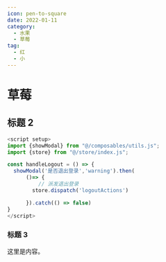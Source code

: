```yaml
---
icon: pen-to-square
date: 2022-01-11
category:
  - 水果
  - 草莓
tag:
  - 红
  - 小
---
```


# 草莓

## 标题 2

```javascript
<script setup>
import {showModal} from "@/composables/utils.js";
import {store} from "@/store/index.js";

const handleLogout = () => {
  showModal('是否退出登录','warning').then(
      ()=> {
          // 派发退出登录
        store.dispatch('logoutActions')

      }).catch(() => false)
}
</script>
```

### 标题 3

这里是内容。
